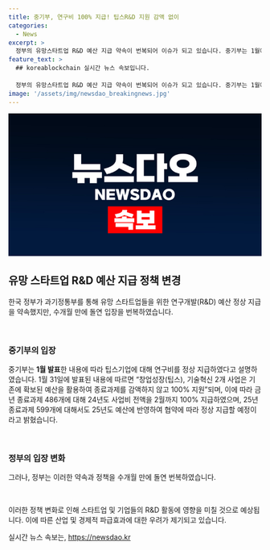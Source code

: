 ```yaml
---
title: 중기부, 연구비 100% 지급! 팁스R&D 지원 감액 없이
categories:
  - News
excerpt: >
  정부의 유망스타트업 R&D 예산 지급 약속이 번복되어 이슈가 되고 있습니다. 중기부는 1월에 연구비 정상 지급을 약속하였고, 이에 따라 486개 과제에 대해 24년도 사업비를 100% 지급 완료했으며, 25년도 예산에 반영하여 정상 지급할 예정이라고 밝혔습니다. 이러한 정책 변화에 대한 논란이 예상됩니다.
feature_text: >
  ## koreablockchain 실시간 뉴스 속보입니다.

  정부의 유망스타트업 R&D 예산 지급 약속이 번복되어 이슈가 되고 있습니다. 중기부는 1월에 연구비 정상 지급을 약속하였고, 이에 따라 486개 과제에 대해 24년도 사업비를 100% 지급 완료했으며, 25년도 예산에 반영하여 정상 지급할 예정이라고 밝혔습니다. 이러한 정책 변화에 대한 논란이 예상됩니다.
image: '/assets/img/newsdao_breakingnews.jpg'
---
```


<p><img src="/assets/img/newsdao_breakingnews.jpg" alt="koreablockchain 속보" /></p>

<h2 data-ke-size="size26">유망 스타트업 R&D 예산 지급 정책 변경</h2>

<p>한국 정부가 과기정통부를 통해 유망 스타트업들을 위한 연구개발(R&amp;D) 예산 정상 지급을 약속했지만, 수개월 만에 돌연 입장을 번복하였습니다.</p>

<p data-ke-size="size16">&nbsp;</p>

<h3>중기부의 입장</h3>

<p>중기부는 <b>1월 발표</b>한 내용에 따라 팁스기업에 대해 연구비를 정상 지급하였다고 설명하였습니다. 1월 31일에 발표된 내용에 따르면 “창업성장(팁스), 기술혁신 2개 사업은 기존에 확보된 예산을 활용하여 종료과제를 감액하지 않고 100% 지원”되며, 이에 따라 금년 종료과제 486개에 대해 24년도 사업비 전액을 2월까지 100% 지급하였으며, 25년 종료과제 599개에 대해서도 25년도 예산에 반영하여 협약에 따라 정상 지급할 예정이라고 밝혔습니다.</p>

<p data-ke-size="size16">&nbsp;</p>

<h3>정부의 입장 변화</h3>

<p>그러나, 정부는 이러한 약속과 정책을 수개월 만에 돌연 번복하였습니다.</p>

<p data-ke-size="size16">&nbsp;</p>

<p>이러한 정책 변화로 인해 스타트업 및 기업들의 R&amp;D 활동에 영향을 미칠 것으로 예상됩니다. 이에 따른 산업 및 경제적 파급효과에 대한 우려가 제기되고 있습니다.</p>
실시간 뉴스 속보는, <a href="https://newsdao.kr" rel="dofollow">https://newsdao.kr</a>


